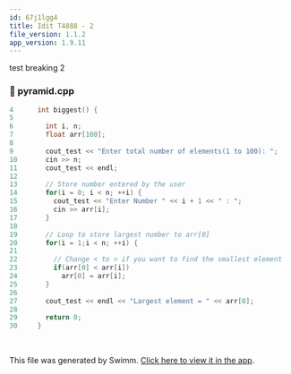 ```yaml
---
id: 67j1lgg4
title: Idit T4888 - 2
file_version: 1.1.2
app_version: 1.9.11
---
```


test breaking 2
<!-- NOTE-swimm-snippet: the lines below link your snippet to Swimm -->
<!-- NOTE-swimm-repo ::Z2l0aHViJTNBJTNBZXJhbi10ZXN0LXJlbW92ZWQtaW4tcGxheWxpc3QlM0ElM0Fzd2ltbWlv:: -->
### 📄 pyramid.cpp
```c++
4      int biggest() {
5      
6        int i, n;
7        float arr[100];
8      
9        cout_test << "Enter total number of elements(1 to 100): ";
10       cin >> n;
11       cout_test << endl;
12     
13       // Store number entered by the user
14       for(i = 0; i < n; ++i) {
15         cout_test << "Enter Number " << i + 1 << " : ";
16         cin >> arr[i];
17       }
18     
19       // Loop to store largest number to arr[0]
20       for(i = 1;i < n; ++i) {
21     
22         // Change < to > if you want to find the smallest element
23         if(arr[0] < arr[i])
24           arr[0] = arr[i];
25       }
26     
27       cout_test << endl << "Largest element = " << arr[0];
28     
29       return 0;
30     }
```

<br/>

This file was generated by Swimm. [Click here to view it in the app](https://swimm-web-app.web.app/repos/Z2l0aHViJTNBJTNBdGVzdC1naXRodWItYXBwJTNBJTNBc3dpbW1pbw==/docs/67j1lgg4).
